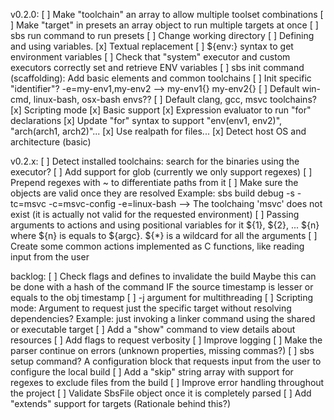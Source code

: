 v0.2.0:
    [ ] Make "toolchain" an array to allow multiple toolset combinations
    [ ] Make "target" in presets an array object to run multiple targets at once
    [ ] sbs run command to run presets
    [ ] Change working directory
    [ ] Defining and using variables. 
        [x] Textual replacement 
        [ ] ${env:<name>} syntax to get environment variables
            [ ] Check that "system" executor and custom executors correctly set and retrieve ENV variables
    [ ] sbs init command (scaffolding): Add basic elements and common toolchains
        [ ] Init specific "identifier"? -e=my-env1,my-env2 --> my-env1{} my-env2{}
        [ ] Default win-cmd, linux-bash, osx-bash envs??
        [ ] Default clang, gcc, msvc toolchains?
    [x] Scripting mode
        [x] Basic support
    [x] Expression evaluator to run "for" declarations
    [x] Update "for" syntax to support "env(env1, env2)", "arch(arch1, arch2)"...
    [x] Use realpath for files...
    [x] Detect host OS and architecture (basic)

v0.2.x:
    [ ] Detect installed toolchains: search for the binaries using the executor?
    [ ] Add support for glob (currently we only support regexes)
        [ ] Prepend regexes with ~ to differentiate paths from it
    [ ] Make sure the objects are valid once they are resolved 
        Example: sbs build debug -s -tc=msvc -c=msvc-config -e=linux-bash --> The toolchaing 'msvc' does not exist (it is actually not valid for the requested environment)
    [ ] Passing arguments to actions and using positional variables for it ${1}, ${2}, ... ${n} where ${n} is equals to ${argc}. ${*} is a wildcard for all the arguments
        [ ] Create some common actions implemented as C functions, like reading input from the user

backlog:
    [ ] Check flags and defines to invalidate the build
        Maybe this can be done with a hash of the command IF the source timestamp is lesser or equals to the obj timestamp
    [ ] -j argument for multithreading
    [ ] Scripting mode: Argument to request just the specific target without resolving dependencies?
        Example: just invoking a linker command using the shared or executable target
    [ ] Add a "show" command to view details about resources
    [ ] Add flags to request verbosity
        [ ] Improve logging
        [ ] Make the parser continue on errors (unknown properties, missing commas?)
    [ ] sbs setup command? A configuration block that requests input from the user to configure the local build
    [ ] Add a "skip" string array with support for regexes to exclude files from the build
    [ ] Improve error handling throughout the project
    [ ] Validate SbsFile object once it is completely parsed
    [ ] Add "extends" support for targets (Rationale behind this?)
